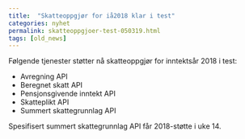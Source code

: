 ```yaml
---
title:  "Skatteoppgjør for iå2018 klar i test"
categories: nyhet
permalink: skatteoppgjoer-test-050319.html
tags: [old_news]
---
```


Følgende tjenester støtter nå skatteoppgjør for inntektsår 2018 i test:
 
- Avregning API
- Beregnet skatt API
- Pensjonsgivende inntekt API
- Skatteplikt API
- Summert skattegrunnlag API
 
Spesifisert summert skattegrunnlag API får 2018-støtte i uke 14.
